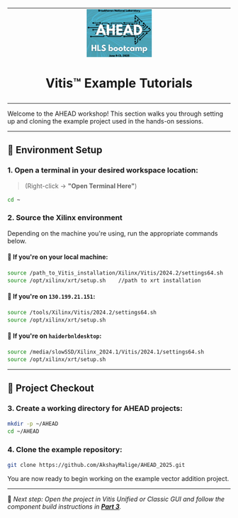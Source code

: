 <table class="sphinxhide" width="100%">
 <tr>
   <td align="center"><img src="./images/copy.png" width="30%"/><h1>Vitis™ Example Tutorials</h1>
   </td>
 </tr>
 <tr>
 <td>
 </td>
 </tr>
</table
# AHEAD Example Project: Vector Addition

Welcome to the AHEAD workshop! This section walks you through setting up and cloning the example project used in the hands-on sessions.

---

## 🔧 Environment Setup

### 1. Open a terminal in your desired workspace location:
> (Right-click → **"Open Terminal Here"**)

```bash
cd ~
```

### 2. Source the Xilinx environment

Depending on the machine you're using, run the appropriate commands below.

#### 🔹 If you're on your local machine:

```bash
source /path_to_Vitis_installation/Xilinx/Vitis/2024.2/settings64.sh
source /opt/xilinx/xrt/setup.sh    //path to xrt installation
```

#### 🔹 If you're on `130.199.21.151`:

```bash
source /tools/Xilinx/Vitis/2024.2/settings64.sh
source /opt/xilinx/xrt/setup.sh
```

#### 🔹 If you're on `haiderbnldesktop`:

```bash
source /media/slowSSD/Xilinx_2024.1/Vitis/2024.1/settings64.sh
source /opt/xilinx/xrt/setup.sh
```

---

## 📂 Project Checkout

### 3. Create a working directory for AHEAD projects:

```bash
mkdir -p ~/AHEAD
cd ~/AHEAD
```

### 4. Clone the example repository:

```bash
git clone https://github.com/AkshayMalige/AHEAD_2025.git
```

You are now ready to begin working on the example vector addition project.

---

🔁 *Next step: Open the project in Vitis Unified or Classic GUI and follow the component build instructions in [**Part 3**](./part3.md).*
